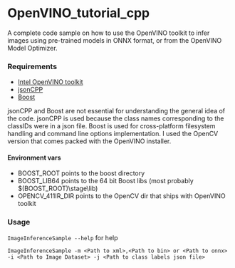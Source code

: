 # OpenVINO_tutorial_cpp

A complete code sample on how to use the OpenVINO toolkit to infer images using pre-trained models in ONNX format, or from the OpenVINO Model Optimizer.

### Requirements
* [Intel OpenVINO toolkit](https://software.intel.com/en-us/openvino-toolkit/choose-download)
* [jsonCPP](https://github.com/open-source-parsers/jsoncpp)
* [Boost](https://www.boost.org/)

jsonCPP and Boost are not essential for understanding the general idea of the code. 
jsonCPP is used because the class names corresponding to the classIDs were in a json file. 
Boost is used for cross-platform filesystem handling and command line options implementation.
I used the OpenCV version that comes packed with the OpenVINO installer.

#### Environment vars
* BOOST_ROOT points to the boost directory
* BOOST_LIB64 points to the 64 bit Boost libs (most probably $(BOOST_ROOT)\stage\lib)
* OPENCV_411IR_DIR points to the OpenCV dir that ships with OpenVINO toolkit

### Usage

`ImageInferenceSample --help` for help

`ImageInferenceSample -m <Path to xml>,<Path to bin> or <Path to onnx> -i <Path to Image Dataset> -j <Path to class labels json file>`
